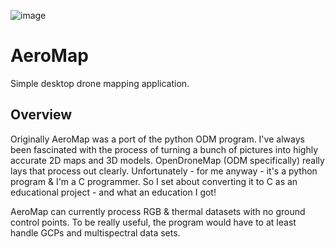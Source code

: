 ![image](https://github.com/user-attachments/assets/44954271-aef7-4081-bbb4-4f3d120085e5)

# AeroMap
Simple desktop drone mapping application.

## Overview
Originally AeroMap was a port of the python ODM program. I've always been fascinated with the process of turning a bunch of pictures into highly accurate 2D maps and 3D models. OpenDroneMap (ODM specifically) really lays that process out clearly. Unfortunately - for me anyway - it's a python program & I'm a C programmer. So I set about converting it to C as an educational project - and what an education I got!

AeroMap can currently process RGB & thermal datasets with no ground control points. To be really useful, the program would have to at least handle GCPs and multispectral data sets.
